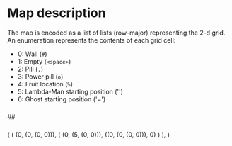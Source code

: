 Map description
========

The map is encoded as a list of lists (row-major) representing the 2-d
grid. An enumeration represents the contents of each grid cell:
* 0: Wall (`#`)
* 1: Empty (`<space>`)
* 2: Pill (`.`)
* 3: Power pill (`o`)
* 4: Fruit location (`%`)
* 5: Lambda-Man starting position ('\')
* 6: Ghost starting position ('=')

###
#\#
###

(
    (
        (0, (0, (0, 0))),
        (
            (0, (5, (0, 0))),
            ((0, (0, (0, 0))), 0)
        )
    ),
)